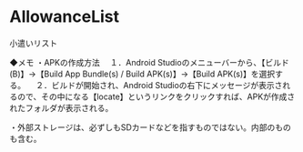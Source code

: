 # AllowanceList
小遣いリスト

◆メモ
・APKの作成方法
　１．Android Studioのメニューバーから、【ビルド(B)】→【Build App Bundle(s) / Build APK(s)】→【Build APK(s)】を選択する。
　２．ビルドが開始され、Android Studioの右下にメッセージが表示されるので、その中になる【locate】というリンクをクリックすれば、APKが作成されたフォルダが表示される。

 ・外部ストレージは、必ずしもSDカードなどを指すものではない。内部のものも含む。
 

